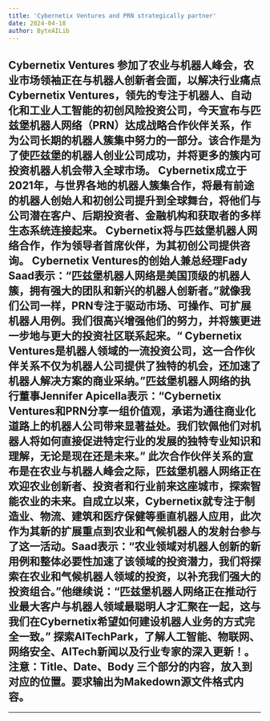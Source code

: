 ```yaml
---
title: 'Cybernetix Ventures and PRN strategically partner'
date: 2024-04-18
author: ByteAILib
---
```


Cybernetix Ventures 参加了农业与机器人峰会，农业市场领袖正在与机器人创新者会面，以解决行业痛点 Cybernetix Ventures，领先的专注于机器人、自动化和工业人工智能的初创风险投资公司，今天宣布与匹兹堡机器人网络（PRN）达成战略合作伙伴关系，作为公司长期的机器人簇集中努力的一部分。该合作是为了使匹兹堡的机器人创业公司成功，并将更多的簇内可投资机器人机会带入全球市场。 Cybernetix成立于2021年，与世界各地的机器人簇集合作，将最有前途的机器人创始人和初创公司提升到全球舞台，将他们与公司潜在客户、后期投资者、金融机构和获取者的多样生态系统连接起来。 Cybernetix将与匹兹堡机器人网络合作，作为领导者首席伙伴，为其初创公司提供咨询。 Cybernetix Ventures的创始人兼总经理Fady Saad表示：“匹兹堡机器人网络是美国顶级的机器人簇，拥有强大的团队和新兴的机器人创新者。”就像我们公司一样，PRN专注于驱动市场、可操作、可扩展机器人用例。我们很高兴增强他们的努力，并将簇更进一步地与更大的投资社区联系起来。“ Cybernetix Ventures是机器人领域的一流投资公司，这一合作伙伴关系不仅为机器人公司提供了独特的机会，还加速了机器人解决方案的商业采纳。”匹兹堡机器人网络的执行董事Jennifer Apicella表示：“Cybernetix Ventures和PRN分享一组价值观，承诺为通往商业化道路上的机器人公司带来显著益处。我们钦佩他们对机器人将如何直接促进特定行业的发展的独特专业知识和理解，无论是现在还是未来。” 此次合作伙伴关系的宣布是在农业与机器人峰会之际，匹兹堡机器人网络正在欢迎农业创新者、投资者和行业前来这座城市，探索智能农业的未来。自成立以来，Cybernetix就专注于制造业、物流、建筑和医疗保健等垂直机器人应用，此次作为其新的扩展重点到农业和气候机器人的发射台参与了这一活动。Saad表示：“农业领域对机器人创新的新用例和整体必要性加速了该领域的投资潜力，我们将探索在农业和气候机器人领域的投资，以补充我们强大的投资组合。”他继续说：“匹兹堡机器人网络正在推动行业最大客户与机器人领域最聪明人才汇聚在一起，这与我们在Cybernetix希望如何建设机器人业务的方式完全一致。” 探索AITechPark，了解人工智能、物联网、网络安全、AITech新闻以及行业专家的深入更新！。注意：Title、Date、Body 三个部分的内容，放入到对应的位置。要求输出为Makedown源文件格式内容。 
---
---
